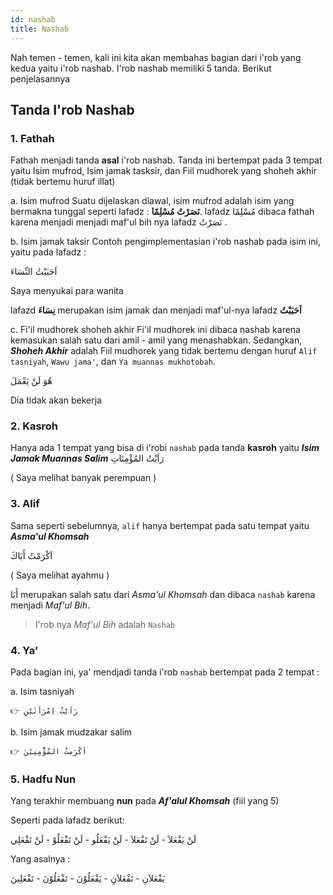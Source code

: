 ```yaml
---
id: nashab
title: Nashab
---
```


Nah temen - temen, kali ini kita akan membahas bagian dari i'rob yang kedua yaitu i'rob nashab. I'rob nashab memiliki 5 tanda. Berikut penjelasannya

## Tanda I'rob Nashab

### 1. Fathah
Fathah menjadi tanda **asal** i'rob nashab. Tanda ini bertempat pada 3 tempat yaitu Isim mufrod, Isim jamak tasksir, dan Fiil mudhorek yang shoheh akhir (tidak bertemu huruf illat)

a. Isim mufrod
Suatu dijelaskan diawal, isim mufrod adalah isim yang bermakna tunggal seperti lafadz : **نَصَرْتُ مُسْلِمًا**. lafadz مُسْلِمًا dibaca fathah karena menjadi menjadi maf'ul bih nya lafadz نَصَرْتُ .

b. Isim jamak taksir 
Contoh pengimplementasian i'rob nashab pada isim ini, yaitu pada lafadz :

اَحَبَبْتُ النِّسَاءَ

Saya menyukai para wanita


lafazd **نِسَاءَ** merupakan isim jamak dan menjadi maf'ul-nya lafadz **اَحَبَبْتُ**

c. Fi'il mudhorek shoheh akhir
Fi'il mudhorek ini dibaca nashab karena kemasukan salah satu dari amil - amil yang menashabkan. Sedangkan, ***Shoheh Akhir***  adalah Fiil mudhorek yang tidak bertemu dengan huruf `Alif tasniyah`, `Wawu jama'`, dan `Ya muannas mukhotobah`.

هُوَ لَنْ يَعْمَلَ

Dia tidak akan bekerja

### 2. Kasroh
Hanya ada 1 tempat yang bisa di i'robi `nashab` pada tanda **kasroh** yaitu ***Isim Jamak Muannas Salim***
رَاَيْتُ المُؤْمِنَاتِ

( Saya melihat banyak perempuan )

### 3. Alif
Sama seperti sebelumnya, `alif` hanya bertempat pada satu tempat yaitu ***Asma'ul Khomsah***

اَكْرَمْتُ أَبَاكَ

( Saya melihat ayahmu )

أَبَا merupakan salah satu dari *Asma'ul Khomsah* dan dibaca `nashab` karena menjadi *Maf'ul Bih*.

> I'rob nya *Maf'ul Bih* adalah ``Nashab``

### 4. Ya'
Pada bagian ini, ya' mendjadi tanda i'rob ``nashab`` bertempat pada 2 tempat :
 
a. Isim tasniyah 
```
👉 رَاَيْتُ اِمْرَأَتَيْنِ
```
b. Isim jamak mudzakar salim
```
👉 اَكْرَمتُ المُؤْْمِنِيْنَ
```

### 5. Hadfu Nun
Yang terakhir membuang **nun** pada ***Af'alul Khomsah*** (fiil yang 5)
 
Seperti pada lafadz berikut: 

  لَنْ يَفْعَلاَ         - لَنْ تَفْعَلاَ          - لَنْ يَفْعَلُو         - لَنْ تَفْعَلُوْ         - لَنْ تَفْعَلِي

Yang asalnya :

 يَفْعَلاَنِ           - تَفْعَلاَنِ             - يَفْعَلُوْنَ          - تَفْعَلُوْنَ           - تَفْعَلِينَ

